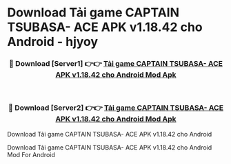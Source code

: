 # Download Tải game CAPTAIN TSUBASA- ACE APK v1.18.42 cho Android - hjyoy


<div align="center">
<h3>🔴 Download [Server1] 👉👉 <a href="https://apk-comot.site?title=Tải_game_CAPTAIN_TSUBASA-_ACE_APK_v1.18.42_cho_Android">Tải game CAPTAIN TSUBASA- ACE APK v1.18.42 cho Android Mod Apk</a></h3><br>
<h3>🔴 Download [Server2] 👉👉 <a href="https://apk-comot.site?title=Tải_game_CAPTAIN_TSUBASA-_ACE_APK_v1.18.42_cho_Android">Tải game CAPTAIN TSUBASA- ACE APK v1.18.42 cho Android Mod Apk</a></h3>
</div>



Download Tải game CAPTAIN TSUBASA- ACE APK v1.18.42 cho Android 

Download Tải game CAPTAIN TSUBASA- ACE APK v1.18.42 cho Android Mod For Android